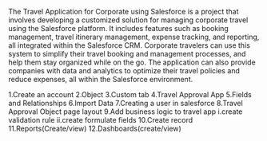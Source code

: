 The Travel Application for Corporate using Salesforce is a project that involves developing a customized solution for managing corporate travel using the Salesforce platform. It includes features such as booking management, travel itinerary management, expense tracking, and reporting, all integrated within the Salesforce CRM. Corporate travelers can use this system to simplify their travel booking and management processes, and help them stay organized while on the go. The application can also provide companies with data and analytics to optimize their travel policies and reduce expenses, all within the Salesforce environment.

1.Create an account
2.Object
3.Custom tab
4.Travel Approval App
5.Fields and Relationships
6.Import Data
7.Creating a user in salesforce
8.Travel Approval Object page layout
9.Add business logic to travel app
i.create validation rule
ii.create formulate fields
10.Create record
11.Reports(Create/view)
12.Dashboards(create/view)

